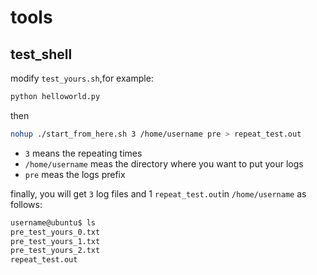 # tools

## test\_shell
modify `test_yours.sh`,for example:
```bash
python helloworld.py
```
then 
```bash
nohup ./start_from_here.sh 3 /home/username pre > repeat_test.out
```

* `3` means the repeating times
* `/home/username` meas the directory where you want to put your logs
* `pre` meas the logs prefix

finally, you will get `3` log files and 1 `repeat_test.out`in `/home/username` as follows:
```bash
username@ubuntu$ ls
pre_test_yours_0.txt
pre_test_yours_1.txt
pre_test_yours_2.txt
repeat_test.out
```
